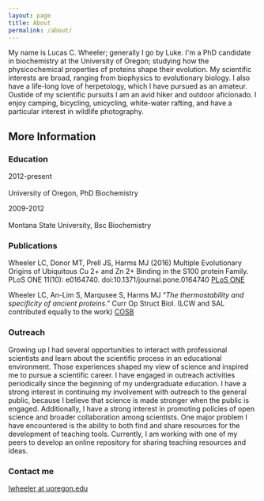 ```yaml
---
layout: page
title: About
permalink: /about/
---
```


My name is Lucas C. Wheeler; generally I go by Luke. I'm a PhD candidate in biochemistry at the
University of Oregon; studying how the physicochemical properties of proteins
shape their evolution. My scientific interests are broad, ranging from biophysics to 
evolutionary biology. I also have a life-long love of herpetology, which I have pursued
as an amateur. Oustide of my scientific pursuits I am an avid hiker and outdoor aficionado. 
I enjoy camping, bicycling, unicycling, white-water rafting, and have a particular interest
in wildlife photography. 

## More Information

### Education 

2012-present<br><br>University of Oregon, PhD Biochemistry 

2009-2012<br><br>Montana State University, Bsc Biochemistry 

### Publications

Wheeler LC, Donor MT, Prell JS, Harms MJ (2016) Multiple Evolutionary Origins of
Ubiquitous Cu 2+ and Zn 2+ Binding in the S100 protein Family. PLoS ONE 11(10): e0164740.
doi:10.1371/journal.pone.0164740 [PLoS ONE](http://journals.plos.org/plosone/article?id=10.1371/journal.pone.0164740)

Wheeler LC, An-Lim S, Marqusee S, Harms MJ “*The thermostability and specificity of ancient 
proteins*.” Curr Op Struct Biol. (LCW and SAL contributed equally to the work) [COSB](http://www.sciencedirect.com/science/article/pii/S0959440X16300501)



### Outreach

Growing up I had several opportunities to interact with professional scientists and learn about 
the scientific process in an educational environment. Those experiences shaped my view of science 
and inspired me to pursue a scientific career. I have engaged in outreach activities periodically 
since the beginning of my undergraduate education. I have a strong interest in continuing my involvement 
with outreach to the general public, because I believe that science is made stronger when the public 
is engaged. Additionally, I have a strong interest in promoting policies of open science and broader 
collaboration among scientists. One major problem I have encountered is the ability to both find 
and share resources for the development of teaching tools. Currently, I am working with one 
of my peers to develop an online repository for sharing teaching resources and ideas. 

### Contact me

[lwheeler at uoregon.edu](mailto:email@domain.com)
